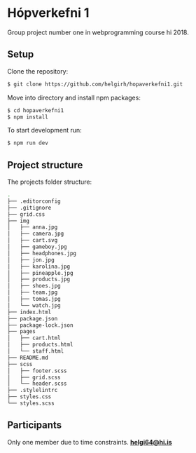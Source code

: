 
# Hópverkefni 1

Group project number one in webprogramming course hi 2018.

## Setup

Clone the repository:
```sh
$ git clone https://github.com/helgirh/hopaverkefni1.git
```

Move into directory and install npm packages:
```sh
$ cd hopaverkefni1
$ npm install
```

To start development run:
```sh
$ npm run dev
```

## Project structure

The projects folder structure:
```sh
.
├── .editorconfig
├── .gitignore
├── grid.css
├── img
│   ├── anna.jpg
│   ├── camera.jpg
│   ├── cart.svg
│   ├── gameboy.jpg
│   ├── headphones.jpg
│   ├── jon.jpg
│   ├── karolina.jpg
│   ├── pineapple.jpg
│   ├── products.jpg
│   ├── shoes.jpg
│   ├── team.jpg
│   ├── tomas.jpg
│   └── watch.jpg
├── index.html
├── package.json
├── package-lock.json
├── pages
│   ├── cart.html
│   ├── products.html
│   └── staff.html
├── README.md
├── scss
│   ├── footer.scss
│   ├── grid.scss
│   └── header.scss
├── .stylelintrc
├── styles.css
└── styles.scss
```

## Participants

Only one member due to time constraints.
**helgi64@hi.is**
